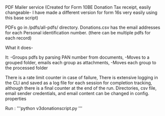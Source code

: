 PDF Mailer service (Created for Form 10BE Donation Tax receipt, easily changeable- I have made a different version for form 16s very easily using this base script)

PDFs go in /pdfs/all-pdfs/ directory.
Donations.csv has the email addresses for each Personal identification number.
(there can be multiple pdfs for each record)

What it does-

It:
-Groups pdfs by parsing PAN number from documents,
-Moves to a grouped folder, emails each group as attachments,
-Moves each group to the processed folder

There is a rate limit counter in case of failure,
There is extensive logging in the CLI and saved as a log file for each session for completion tracking, although there is a final counter at the end of the run.
Directories, csv file, email sender credentials, and email content can be changed in config. properties


Run :
'''python v3donationscript.py
'''


